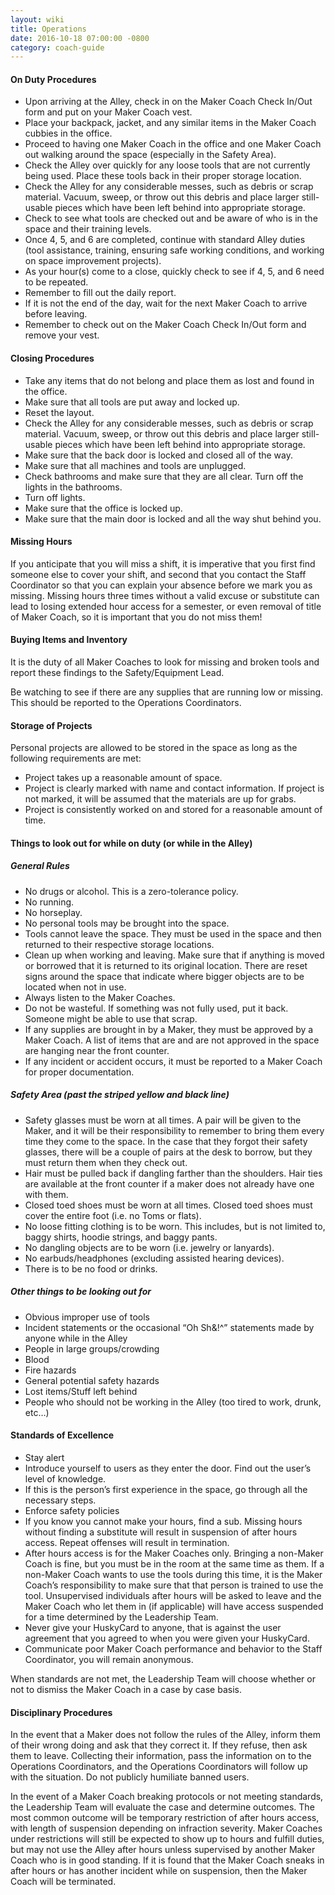 ```yaml
---
layout: wiki
title: Operations
date: 2016-10-18 07:00:00 -0800
category: coach-guide
---
```


#### On Duty Procedures

- Upon arriving at the Alley, check in on the Maker Coach Check In/Out form and
put on your Maker Coach vest.
- Place your backpack, jacket, and any similar items in the Maker Coach cubbies in
the office.
- Proceed to having one Maker Coach in the office and one Maker Coach out walking
around the space (especially in the Safety Area).
- Check the Alley over quickly for any loose tools that are not currently being
used. Place these tools back in their proper storage location.
- Check the Alley for any considerable messes, such as debris or scrap material.
Vacuum, sweep, or throw out this debris and place larger still-usable pieces
which have been left behind into appropriate storage.
- Check to see what tools are checked out and be aware of who is in the space and
their training levels.
- Once 4, 5, and 6 are completed, continue with standard Alley duties (tool
assistance, training, ensuring safe working conditions, and working on space
improvement projects).
- As your hour(s) come to a close, quickly check to see if 4, 5, and 6 need to be
repeated.
- Remember to fill out the daily report.
- If it is not the end of the day, wait for the next Maker Coach to arrive before
leaving.
- Remember to check out on the Maker Coach Check In/Out form and remove your vest.

#### Closing Procedures

- Take any items that do not belong and place them as lost and found in the
office.
- Make sure that all tools are put away and locked up.
- Reset the layout.
- Check the Alley for any considerable messes, such as debris or scrap material.
Vacuum, sweep, or throw out this debris and place larger still-usable pieces
which have been left behind into appropriate storage.
- Make sure that the back door is locked and closed all of the way.
- Make sure that all machines and tools are unplugged.
- Check bathrooms and make sure that they are all clear. Turn off the lights in
the bathrooms.
- Turn off lights.
- Make sure that the office is locked up.
- Make sure that the main door is locked and all the way shut behind you.

#### Missing Hours

If you anticipate that you will miss a shift, it is imperative that you first
find someone else to cover your shift, and second that you contact the Staff
Coordinator so that you can explain your absence before we mark you as missing.
Missing hours three times without a valid excuse or substitute can lead to
losing extended hour access for a semester, or even removal of title of Maker
Coach, so it is important that you do not miss them!

#### Buying Items and Inventory

It is the duty of all Maker Coaches to look for missing and broken tools and
report these findings to the Safety/Equipment Lead.

Be watching to see if there are any supplies that are running low or missing.
This should be reported to the Operations Coordinators.

#### Storage of Projects

Personal projects are allowed to be stored in the space as long as the following
requirements are met:

- Project takes up a reasonable amount of space.
- Project is clearly marked with name and contact information. If project is not
  marked, it will be assumed that the materials are up for grabs.
- Project is consistently worked on and stored for a reasonable amount of time.


#### Things to look out for while on duty (or while in the Alley)

##### General Rules

- No drugs or alcohol. This is a zero-tolerance policy.
- No running.
- No horseplay.
- No personal tools may be brought into the space.
- Tools cannot leave the space. They must be used in the space and then returned
to their respective storage locations.
- Clean up when working and leaving. Make sure that if anything is moved or
borrowed that it is returned to its original location. There are reset signs
around the space that indicate where bigger objects are to be located when not
in use.
- Always listen to the Maker Coaches.
- Do not be wasteful. If something was not fully used, put it back. Someone might
be able to use that scrap.
- If any supplies are brought in by a Maker, they must be approved by a Maker
Coach. A list of items that are and are not approved in the space are hanging
near the front counter.
- If any incident or accident occurs, it must be reported to a Maker Coach for
proper documentation.

##### Safety Area (*past the striped yellow and black line*)

- Safety glasses must be worn at all times. A pair will be given to the Maker, and
it will be their responsibility to remember to bring them every time they come
to the space. In the case that they forgot their safety glasses, there will be a
couple of pairs at the desk to borrow, but they must return them when they check
out.
- Hair must be pulled back if dangling farther than the shoulders. Hair ties are
available at the front counter if a maker does not already have one with them.
- Closed toed shoes must be worn at all times. Closed toed shoes must cover the
entire foot (i.e. no Toms or flats).
- No loose fitting clothing is to be worn. This includes, but is not limited to,
baggy shirts, hoodie strings, and baggy pants.
- No dangling objects are to be worn (i.e. jewelry or lanyards).
- No earbuds/headphones (excluding assisted hearing devices).
- There is to be no food or drinks.

##### Other things to be looking out for

- Obvious improper use of tools
- Incident statements or the occasional “Oh Sh&!^” statements made by anyone while
in the Alley
- People in large groups/crowding
- Blood
- Fire hazards
- General potential safety hazards
- Lost items/Stuff left behind
- People who should not be working in the Alley (too tired to work, drunk, etc…)

#### Standards of Excellence

- Stay alert
- Introduce yourself to users as they enter the door. Find out the user’s level of
knowledge.
- If this is the person’s first experience in the space, go through all the
necessary steps.
- Enforce safety policies
- If you know you cannot make your hours, find a sub. Missing hours without
finding a substitute will result in suspension of after hours access. Repeat
offenses will result in termination.
- After hours access is for the Maker Coaches only. Bringing a non-Maker Coach is
fine, but you must be in the room at the same time as them. If a non-Maker Coach
wants to use the tools during this time, it is the Maker Coach’s responsibility
to make sure that that person is trained to use the tool. Unsupervised
individuals after hours will be asked to leave and the Maker Coach who let them
in (if applicable) will have access suspended for a time determined by the
Leadership Team.
- Never give your HuskyCard to anyone, that is against the user agreement that you
agreed to when you were given your HuskyCard.
- Communicate poor Maker Coach performance and behavior to the Staff Coordinator,
you will remain anonymous.

When standards are not met, the Leadership Team will choose whether or not to
dismiss the Maker Coach in a case by case basis.

#### Disciplinary Procedures

In the event that a Maker does not follow the rules of the Alley, inform them of
their wrong doing and ask that they correct it. If they refuse, then ask them to
leave. Collecting their information, pass the information on to the Operations
Coordinators, and the Operations Coordinators will follow up with the situation.
Do not publicly humiliate banned users.


In the event of a Maker Coach breaking protocols or not meeting standards, the
Leadership Team will evaluate the case and determine outcomes. The most common
outcome will be temporary restriction of after hours access, with length of
suspension depending on infraction severity. Maker Coaches under restrictions
will still be expected to show up to hours and fulfill duties, but may not use
the Alley after hours unless supervised by another Maker Coach who is in good
standing. If it is found that the Maker Coach sneaks in after hours or has
another incident while on suspension, then the Maker Coach will be terminated.
